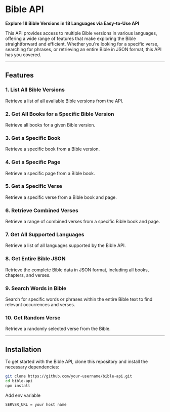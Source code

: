 # Bible API

**Explore 18 Bible Versions in 18 Languages via Easy-to-Use API**

This API provides access to multiple Bible versions in various languages, offering a wide range of features that make exploring the Bible straightforward and efficient. Whether you're looking for a specific verse, searching for phrases, or retrieving an entire Bible in JSON format, this API has you covered.

---

## Features

### 1. **List All Bible Versions**
Retrieve a list of all available Bible versions from the API.

### 2. **Get All Books for a Specific Bible Version**
Retrieve all books for a given Bible version.

### 3. **Get a Specific Book**
Retrieve a specific book from a Bible version.

### 4. **Get a Specific Page**
Retrieve a specific page from a Bible book.

### 5. **Get a Specific Verse**
Retrieve a specific verse from a Bible book and page.

### 6. **Retrieve Combined Verses**
Retrieve a range of combined verses from a specific Bible book and page.

### 7. **Get All Supported Languages**
Retrieve a list of all languages supported by the Bible API.

### 8. **Get Entire Bible JSON**
Retrieve the complete Bible data in JSON format, including all books, chapters, and verses.

### 9. **Search Words in Bible**
Search for specific words or phrases within the entire Bible text to find relevant occurrences and verses.

### 10. **Get Random Verse**
Retrieve a randomly selected verse from the Bible.

---

## Installation

To get started with the Bible API, clone this repository and install the necessary dependencies:

```bash
git clone https://github.com/your-username/bible-api.git
cd bible-api
npm install
```
Add env variable
```bash
SERVER_URL = your host name
```
